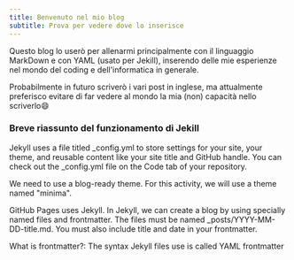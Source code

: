 ```yaml
---
title: Benvenuto nel mio blog
subtitle: Prova per vedere dove lo inserisce
---
```


Questo blog lo userò per allenarmi principalmente con il linguaggio MarkDown e con YAML (usato per Jekill), inserendo delle mie esperienze nel mondo del coding e dell'informatica in generale.

Probabilmente in futuro scriverò i vari post in inglese, ma attualmente preferisco evitare di far vedere al mondo la mia (non) capacità nello scriverlo😄

### Breve riassunto del funzionamento di Jekill

Jekyll uses a file titled _config.yml to store settings for your site, your theme, and reusable content like your site title and GitHub handle. You can check out the _config.yml file on the Code tab of your repository.

We need to use a blog-ready theme. For this activity, we will use a theme named "minima".

GitHub Pages uses Jekyll. In Jekyll, we can create a blog by using specially named files and frontmatter. The files must be named _posts/YYYY-MM-DD-title.md. You must also include title and date in your frontmatter.

What is frontmatter?: The syntax Jekyll files use is called YAML frontmatter
